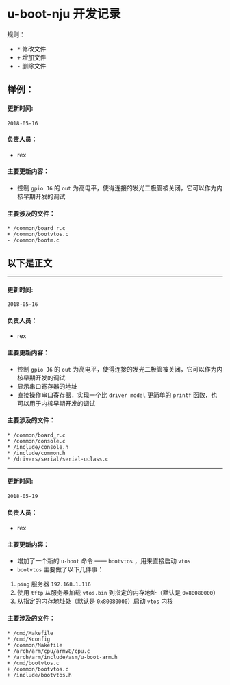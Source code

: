 # u-boot-nju 开发记录
规则：
- `*` 修改文件
- `+` 增加文件
- `-` 删除文件

样例：
---
#### 更新时间: 
`2018-05-16`

#### 负责人员：
- rex

#### 主要更新内容：
- 控制 `gpio J6` 的 `out` 为高电平，使得连接的发光二极管被关闭，它可以作为内核早期开发的调试

#### 主要涉及的文件：

```
* /common/board_r.c
+ /common/bootvtos.c
- /common/bootm.c
```

## 以下是正文
---
#### 更新时间: 
`2018-05-16`

#### 负责人员：
- rex

#### 主要更新内容：
- 控制 `gpio J6` 的 `out` 为高电平，使得连接的发光二极管被关闭，它可以作为内核早期开发的调试
- 显示串口寄存器的地址
- 直接操作串口寄存器，实现一个比 `driver model` 更简单的 `printf` 函数，也可以用于内核早期开发的调试 

#### 主要涉及的文件：

```
* /common/board_r.c
* /common/console.c
* /include/console.h
* /include/common.h
* /drivers/serial/serial-uclass.c
```

---
#### 更新时间: 
`2018-05-19`

#### 负责人员：
- rex

#### 主要更新内容：
- 增加了一个新的 `u-boot` 命令 —— `bootvtos` ，用来直接启动 `vtos`
- `bootvtos` 主要做了以下几件事：
1. `ping` 服务器 `192.168.1.116`
2. 使用 `tftp` 从服务器加载 `vtos.bin` 到指定的内存地址（默认是 `0x80080000`）
3. 从指定的内存地址处（默认是 `0x80080000`）启动 `vtos` 内核

#### 主要涉及的文件：

```
* /cmd/Makefile
* /cmd/Kconfig
* /common/Makefile
* /arch/arm/cpu/armv8/cpu.c
* /arch/arm/include/asm/u-boot-arm.h
+ /cmd/bootvtos.c
+ /common/bootvtos.c
+ /include/bootvtos.h
```



